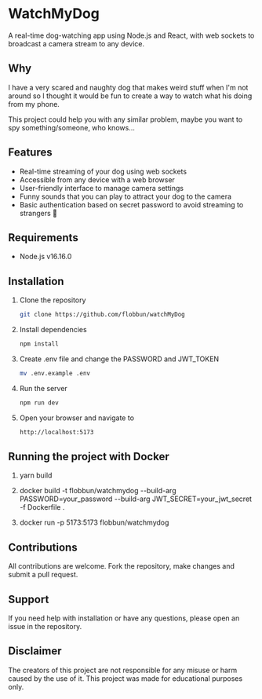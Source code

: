 # WatchMyDog
A real-time dog-watching app using Node.js and React, with web sockets to broadcast a camera stream to any device.

## Why
I have a very scared and naughty dog that makes weird stuff when I'm not around so I thought it would be fun
to create a way to watch what his doing from my phone.

This project could help you with any similar problem, maybe you want to spy something/someone, who knows...

## Features
- Real-time streaming of your dog using web sockets
- Accessible from any device with a web browser
- User-friendly interface to manage camera settings
- Funny sounds that you can play to attract your dog to the camera
- Basic authentication based on secret password to avoid streaming to strangers 🥴

## Requirements
- Node.js v16.16.0

## Installation
1. Clone the repository

    ```bash
    git clone https://github.com/flobbun/watchMyDog
    ```

2. Install dependencies

    ```bash
    npm install
    ```

3. Create .env file and change the PASSWORD and JWT_TOKEN

    ```bash
    mv .env.example .env
    ```


4. Run the server

    ```bash
    npm run dev
    ```

5. Open your browser and navigate to

    ```bash
    http://localhost:5173
    ```

## Running the project with Docker

1. yarn build

2. docker build -t flobbun/watchmydog --build-arg PASSWORD=your_password --build-arg JWT_SECRET=your_jwt_secret -f Dockerfile .

3. docker run -p 5173:5173 flobbun/watchmydog

## Contributions
All contributions are welcome. Fork the repository, make changes and submit a pull request.

## Support
If you need help with installation or have any questions, please open an issue in the repository.

## Disclaimer
The creators of this project are not responsible for any misuse or harm caused by the use of it. This project was made for educational purposes only.
